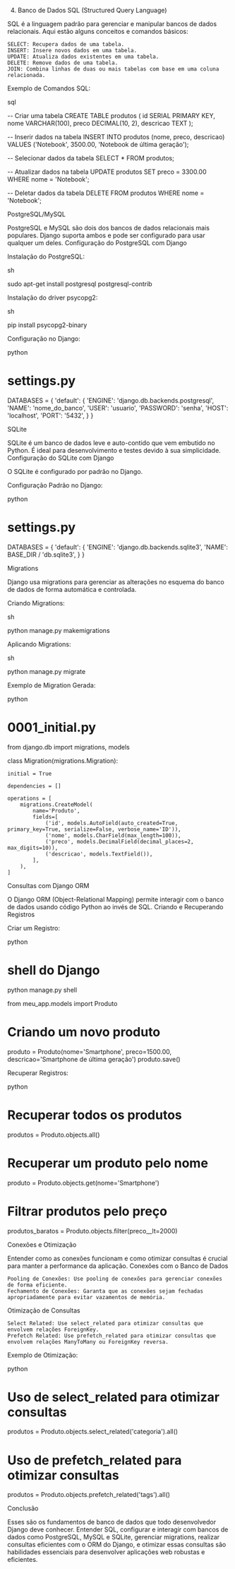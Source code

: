 4. Banco de Dados
SQL (Structured Query Language)

SQL é a linguagem padrão para gerenciar e manipular bancos de dados relacionais. Aqui estão alguns conceitos e comandos básicos:

    SELECT: Recupera dados de uma tabela.
    INSERT: Insere novos dados em uma tabela.
    UPDATE: Atualiza dados existentes em uma tabela.
    DELETE: Remove dados de uma tabela.
    JOIN: Combina linhas de duas ou mais tabelas com base em uma coluna relacionada.

Exemplo de Comandos SQL:

sql

-- Criar uma tabela
CREATE TABLE produtos (
    id SERIAL PRIMARY KEY,
    nome VARCHAR(100),
    preco DECIMAL(10, 2),
    descricao TEXT
);

-- Inserir dados na tabela
INSERT INTO produtos (nome, preco, descricao) VALUES ('Notebook', 3500.00, 'Notebook de última geração');

-- Selecionar dados da tabela
SELECT * FROM produtos;

-- Atualizar dados na tabela
UPDATE produtos SET preco = 3300.00 WHERE nome = 'Notebook';

-- Deletar dados da tabela
DELETE FROM produtos WHERE nome = 'Notebook';

PostgreSQL/MySQL

PostgreSQL e MySQL são dois dos bancos de dados relacionais mais populares. Django suporta ambos e pode ser configurado para usar qualquer um deles.
Configuração do PostgreSQL com Django

Instalação do PostgreSQL:

sh

sudo apt-get install postgresql postgresql-contrib

Instalação do driver psycopg2:

sh

pip install psycopg2-binary

Configuração no Django:

python

# settings.py
DATABASES = {
    'default': {
        'ENGINE': 'django.db.backends.postgresql',
        'NAME': 'nome_do_banco',
        'USER': 'usuario',
        'PASSWORD': 'senha',
        'HOST': 'localhost',
        'PORT': '5432',
    }
}

SQLite

SQLite é um banco de dados leve e auto-contido que vem embutido no Python. É ideal para desenvolvimento e testes devido à sua simplicidade.
Configuração do SQLite com Django

O SQLite é configurado por padrão no Django.

Configuração Padrão no Django:

python

# settings.py
DATABASES = {
    'default': {
        'ENGINE': 'django.db.backends.sqlite3',
        'NAME': BASE_DIR / 'db.sqlite3',
    }
}

Migrations

Django usa migrations para gerenciar as alterações no esquema do banco de dados de forma automática e controlada.

Criando Migrations:

sh

python manage.py makemigrations

Aplicando Migrations:

sh

python manage.py migrate

Exemplo de Migration Gerada:

python

# 0001_initial.py
from django.db import migrations, models

class Migration(migrations.Migration):

    initial = True

    dependencies = []

    operations = [
        migrations.CreateModel(
            name='Produto',
            fields=[
                ('id', models.AutoField(auto_created=True, primary_key=True, serialize=False, verbose_name='ID')),
                ('nome', models.CharField(max_length=100)),
                ('preco', models.DecimalField(decimal_places=2, max_digits=10)),
                ('descricao', models.TextField()),
            ],
        ),
    ]

Consultas com Django ORM

O Django ORM (Object-Relational Mapping) permite interagir com o banco de dados usando código Python ao invés de SQL.
Criando e Recuperando Registros

Criar um Registro:

python

# shell do Django
python manage.py shell

from meu_app.models import Produto

# Criando um novo produto
produto = Produto(nome='Smartphone', preco=1500.00, descricao='Smartphone de última geração')
produto.save()

Recuperar Registros:

python

# Recuperar todos os produtos
produtos = Produto.objects.all()

# Recuperar um produto pelo nome
produto = Produto.objects.get(nome='Smartphone')

# Filtrar produtos pelo preço
produtos_baratos = Produto.objects.filter(preco__lt=2000)

Conexões e Otimização

Entender como as conexões funcionam e como otimizar consultas é crucial para manter a performance da aplicação.
Conexões com o Banco de Dados

    Pooling de Conexões: Use pooling de conexões para gerenciar conexões de forma eficiente.
    Fechamento de Conexões: Garanta que as conexões sejam fechadas apropriadamente para evitar vazamentos de memória.

Otimização de Consultas

    Select Related: Use select_related para otimizar consultas que envolvem relações ForeignKey.
    Prefetch Related: Use prefetch_related para otimizar consultas que envolvem relações ManyToMany ou ForeignKey reversa.

Exemplo de Otimização:

python

# Uso de select_related para otimizar consultas
produtos = Produto.objects.select_related('categoria').all()

# Uso de prefetch_related para otimizar consultas
produtos = Produto.objects.prefetch_related('tags').all()

Conclusão

Esses são os fundamentos de banco de dados que todo desenvolvedor Django deve conhecer. Entender SQL, configurar e interagir com bancos de dados como PostgreSQL, MySQL e SQLite, gerenciar migrations, realizar consultas eficientes com o ORM do Django, e otimizar essas consultas são habilidades essenciais para desenvolver aplicações web robustas e eficientes.
